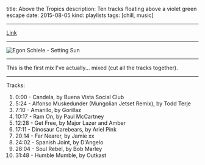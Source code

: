 title: Above the Tropics
description: Ten tracks floating above a violet green escape
date: 2015-08-05
kind: playlists
tags: [chill, music]

---

<a href="https://www.youtube.com/watch?v=wmGhkk5jj2Q&feature=youtu.be"> Link </a>

---

![Egon Schiele - Setting Sun](https://upload.wikimedia.org/wikipedia/commons/thumb/e/e4/Egon_Schiele_-_Setting_Sun_-_Google_Art_Project.jpg/800px-Egon_Schiele_-_Setting_Sun_-_Google_Art_Project.jpg)

---

This is the first mix I've actually... mixed (cut all the tracks together). 

---

Tracks:

1. 0:00 - Candela, by Buena Vista Social Club
2. 5:24 - Alfonso Muskedunder (Mungolian Jetset Remix), by Todd Terje
3. 7:10 - Amarillo, by Gorillaz
4. 10:17 - Ram On, by Paul McCartney
5. 12:28 - Get Free, by Major Lazer and Amber
6. 17:11 - Dinosaur Carebears, by Ariel Pink
7. 20:14 - Far Nearer, by Jamie xx
8. 24:02 - Spanish Joint, by D'Angelo
9. 28:04 - Soul Rebel, by Bob Marley
10. 31:48 - Humble Mumble, by Outkast
